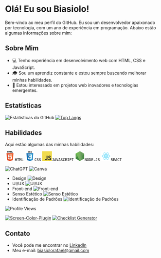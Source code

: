 # Olá! Eu sou Biasiolo!

Bem-vindo ao meu perfil do GitHub. Eu sou um desenvolvedor apaixonado por tecnologia, com um ano de experiência em programação. Abaixo estão algumas informações sobre mim:

## Sobre Mim
- 💻 Tenho experiência em desenvolvimento web com HTML, CSS e JavaScript.
- 🎓 Sou um aprendiz constante e estou sempre buscando melhorar minhas habilidades.
- 🚀 Estou interessado em projetos web inovadores e tecnologias emergentes.

## Estatísticas
![Estatísticas do GitHub](https://github-readme-stats.vercel.app/api?username=Biasiolo&show_icons=true&theme=radical&count_private=true)
[![Top Langs](https://github-readme-stats.vercel.app/api/top-langs/?username=Biasiolo)](https://github.com/anuraghazra/github-readme-stats)

## Habilidades
Aqui estão algumas das minhas habilidades:

<code><img height="32" src="https://raw.githubusercontent.com/github/explore/80688e429a7d4ef2fca1e82350fe8e3517d3494d/topics/html/html.png" alt="HTML5"/>HTML</code>
<code><img height="32" src="https://raw.githubusercontent.com/github/explore/80688e429a7d4ef2fca1e82350fe8e3517d3494d/topics/css/css.png" alt="CSS"/>CSS</code>
<code><img height="32" src="https://raw.githubusercontent.com/github/explore/80688e429a7d4ef2fca1e82350fe8e3517d3494d/topics/javascript/javascript.png" alt="Javascript"/>JAVASCRIPT</code>
<code><img height="32" src="https://raw.githubusercontent.com/github/explore/80688e429a7d4ef2fca1e82350fe8e3517d3494d/topics/nodejs/nodejs.png" alt="Nodejs"/>NODE.JS</code>
<code><img height="32" src="https://raw.githubusercontent.com/github/explore/80688e429a7d4ef2fca1e82350fe8e3517d3494d/topics/react/react.png" alt="React"/>REACT</code>



![ChatGPT](https://img.shields.io/badge/ChatGPT-98cf?style=for-the-badge&logo=openai&logoColor=black)
![Canva](https://img.shields.io/badge/Canva-ff7ec6?style=for-the-badge&logo=canva&logoColor=black)

- Design ![Design](https://img.shields.io/badge/Design-Advanced-green)
- UI/UX ![UI/UX](https://img.shields.io/badge/UI/UX-Advanced-green)
- Front-end ![Front-end](https://img.shields.io/badge/Front--end-Advanced-green)
- Senso Estético ![Senso Estético](https://img.shields.io/badge/Senso%20Est%C3%A9tico-High-orange)
- Identificação de Padrões ![Identificação de Padrões](https://img.shields.io/badge/Identifica%C3%A7%C3%A3o%20de%20Padr%C3%B5es-Proficient-yellow)

![Profile Views](https://komarev.com/ghpvc/?username=Biasiolo)

[![Screen-Color-Plugin](https://github-readme-stats.vercel.app/api/pin/?username=Biasiolo&repo=screen-color-button&show_icons=true&theme=radical)](https://github.com/Biasiolo/Screen-Color-Button)
[![Checklist Generator](https://github-readme-stats.vercel.app/api/pin/?username=Biasiolo&repo=Checklist_Generator&show_icons=true&theme=radical)](https://github.com/Biasiolo/Checklist_Generator)

## Contato
- Você pode me encontrar no [LinkedIn](https://www.linkedin.com/in/rafael-biasiolo/) 
- Meu e-mail: biasiolorafael@gmail.com
